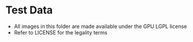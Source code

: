 Test Data
=========

* All images in this folder are made available under the GPU LGPL license
* Refer to LICENSE for the legality terms
